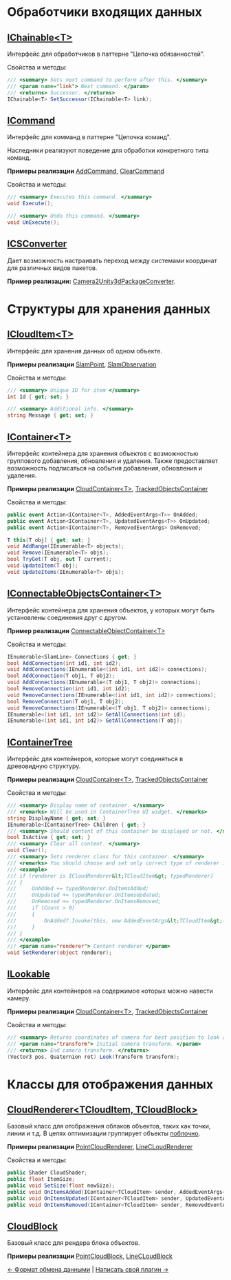 # Обработчики входящих данных

## [IChainable\<T\>](../Assets/Scripts/IChainable.cs)

Интерфейс для обработчиков в паттерне "Цепочка обязанностей".

Свойства и методы:
```c#
/// <summary> Sets next command to perform after this. </summary>
/// <param name="link"> Next command. </param>
/// <returns> Successor. </returns>
IChainable<T> SetSuccessor(IChainable<T> link);
```

## [ICommand](../Assets/Scripts/Commands/ICommand.cs)

Интерфейс для комманд в паттерне "Цепочка команд".

Наследники реализуют поведение для обработки конкретного типа команд.

**Примеры реализации** [AddCommand](../Assets/Scripts/Commands/Generic/AddCommand.cs),
[ClearCommand](../Assets/Scripts/Commands/Generic/ClearCommand.cs)

Свойства и методы:
```c#
/// <summary> Executes this command. </summary>
void Execute();

/// <summary> Undo this command. </summary>
void UnExecute();
```

## [ICSConverter](../Assets/Scripts/Data/Converters/ICSConverter.cs)

Дает возможность настраивать переход между системами координат для различных видов пакетов.

**Пример реализации:** [Camera2Unity3dPackageConverter](../Assets/Scripts/Data/Converters/Camera2Unity3dPackageConverter.cs).

# Структуры для хранения данных

## [ICloudItem\<T\>](../Assets/Scripts/Data/PackageObjects/ICloudItem.cs)

Интерфейс для хранения данных об одном объекте.

**Примеры реализации** [SlamPoint](../Assets/Scripts/Data/PackageObjects/SlamPoint.cs),
[SlamObservation](../Assets/Scripts/Data/PackageObjects/SlamObservation.cs)

Свойства и методы:
```c#
/// <summary> Unique ID for item </summary>
int Id { get; set; }

/// <summary> Additional info. </summary>
string Message { get; set; }
```

## [IContainer\<T\>](../Assets/Scripts/Containers/IContainer.cs)

Интерфейс контейнера для хранения объектов с возможностью группового добавления, обновления и удаления.
Также предоставляет возможность подписаться на события добавления, обновления и удаления.

**Примеры реализации** [CloudContainer\<T\>](../Assets/Scripts/Containers/CloudContainer.cs),
[TrackedObjectsContainer](../Assets/Scripts/Containers/TrackedObjectsContainer.cs)

Свойства и методы:
```c#
public event Action<IContainer<T>, AddedEventArgs<T>> OnAdded;
public event Action<IContainer<T>, UpdatedEventArgs<T>> OnUpdated;
public event Action<IContainer<T>, RemovedEventArgs> OnRemoved;

T this[T obj] { get; set; }
void AddRange(IEnumerable<T> objects);
void Remove(IEnumerable<T> objs);
bool TryGet(T obj, out T current);
void UpdateItem(T obj);
void UpdateItems(IEnumerable<T> objs);
```

## [IConnectableObjectsContainer\<T\>](../Assets/Scripts/Containers/IConnectableObjectsContainer.cs)

Интерфейс контейнера для хранения объектов, у которых могут быть установлены соединения друг с другом.

**Пример реализации** [ConnectableObjectContainer\<T\>](../Assets/Scripts/Containers/ConnectableObjectsContainer.cs)

Свойства и методы:
```c#
IEnumerable<SlamLine> Connections { get; }
bool AddConnection(int id1, int id2);
void AddConnections(IEnumerable<(int id1, int id2)> connections);
bool AddConnection(T obj1, T obj2);
void AddConnections(IEnumerable<(T obj1, T obj2)> connections);
bool RemoveConnection(int id1, int id2);
void RemoveConnections(IEnumerable<(int id1, int id2)> connections);
bool RemoveConnection(T obj1, T obj2);
void RemoveConnections(IEnumerable<(T obj1, T obj2)> connections);
IEnumerable<(int id1, int id2)> GetAllConnections(int id);
IEnumerable<(int id1, int id2)> GetAllConnections(T obj);
```

## [IContainerTree](../Assets/Scripts/Containers/IContainerTree.cs)

Интерфейс для контейнеров, которые могут соединяться в древовидную структуру.

**Примеры реализации** [CloudContainer\<T\>](../Assets/Scripts/Containers/CloudContainer.cs),
[TrackedObjectsContainer](../Assets/Scripts/Containers/TrackedObjectsContainer.cs)

Свойства и методы:
```c#
/// <summary> Display name of container. </summary>
/// <remarks> Will be used in ContainerTree UI widget. </remarks>
string DisplayName { get; set; }
IEnumerable<IContainerTree> Children { get; }
/// <summary> Should content of this container be displayed or not. </summary>
bool IsActive { get; set; }
/// <summary> Clear all content. </summary>
void Clear();
/// <summary> Sets renderer class for this container. </summary>
/// <remarks> You should choose and set only correct type of renderer in implementation of this method. </remarks>
/// <example>
/// if (renderer is ICloudRenderer&lt;TCloudItem&gt; typedRenderer)
/// {
///     OnAdded += typedRenderer.OnItemsAdded;
///     OnUpdated += typedRenderer.OnItemsUpdated;
///     OnRemoved += typedRenderer.OnItemsRemoved;
///     if (Count > 0)
///     {
///         OnAdded?.Invoke(this, new AddedEventArgs&lt;TCloudItem&gt;(this));
///     }
/// }
/// </example>
/// <param name="renderer"> Content renderer </param>
void SetRenderer(object renderer);
```

## [ILookable](../Assets/Scripts/Containers/ILookable.cs)

Интерфейс для контейнеров на содержимое которых можно навести камеру.

**Примеры реализации** [CloudContainer\<T\>](../Assets/Scripts/Containers/CloudContainer.cs),
[TrackedObjectsContainer](../Assets/Scripts/Containers/TrackedObjectsContainer.cs)

Свойства и методы:
```c#
/// <summary> Returns coordinates of camera for best position to look at container's content. </summary>
/// <param name="transform"> Initial camera transform. </param>
/// <returns> End camera transform. </returns>
(Vector3 pos, Quaternion rot) Look(Transform transform);
```

# Классы для отображения данных

## [CloudRenderer\<TCloudItem, TCloudBlock\>](../Assets/Scripts/Clouds/CloudRenderer.cs)

Базовый класс для отображения облаков объектов, таких как точки, линии и т.д.
В целях оптимизации группирует объекты [поблочно](#CloudBlock).

**Примеры реализации** [PointCloudRenderer](../Assets/Scripts/Clouds/PointCloudRenderer.cs),
[LineCLoudRenderer](../Assets/Scripts/Clouds/LineCloudRenderer.cs)

Свойства и методы:
```c#
public Shader CloudShader;
public float ItemSize;
public void SetSize(float newSize);
public void OnItemsAdded(IContainer<TCloudItem> sender, AddedEventArgs<TCloudItem> e);
public void OnItemsUpdated(IContainer<TCloudItem> sender, UpdatedEventArgs<TCloudItem> e);
public void OnItemsRemoved(IContainer<TCloudItem> sender, RemovedEventArgs e);
```

## [CloudBlock](../Assets/Scripts/Clouds/CloudBlock.cs)

Базовый класс для рендера блока объектов.

**Примеры реализации** [PointCloudBlock](../Assets/Scripts/Clouds/PointCloudBlock.cs),
[LineCLoudBlock](../Assets/Scripts/Clouds/LineCloudBlock.cs)

[<- Формат обмена данными](Usage-RU.md) | [Написать свой плагин ->](Plugins-RU.md)